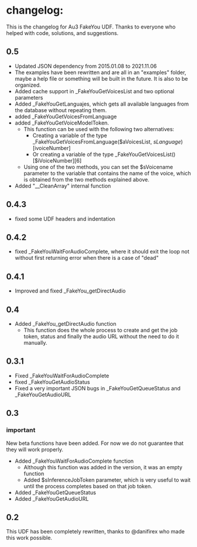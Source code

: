 # changelog:

This is the changelog for Au3 FakeYou UDF. Thanks to everyone who helped with code, solutions, and suggestions.

## 0.5

* Updated JSON dependency from 2015.01.08 to 2021.11.06
* The examples have been rewritten and are all in an "examples" folder, maybe a help file or something will be built in the future. It is also to be organized.
* Added cache support in _FakeYouGetVoicesList and two optional parameters
* Added _FakeYouGetLanguajes, which gets all available languages from the database without repeating them.
* added _FakeYouGetVoicesFromLanguage
* added _FakeYouGetVoiceModelToken. 
	* This function can be used with the following two alternatives:
		* Creating a variable of the type _FakeYouGetVoicesFromLanguage($aVoicesList, $sLanguage)[$ivoiceNumber]
		* Or creating a variable of the type _FakeYouGetVoicesList()[$iVoiceNumber][6]
	* Using one of the two methods, you can set the $sVoicename parameter to the variable that contains the name of the voice, which is obtained from the two methods explained above.
* Added "__CleanArray" internal function

## 0.4.3

* fixed some UDF headers and indentation

## 0.4.2

* fixed _FakeYouWaitForAudioComplete, where it should exit the loop not without first returning error when there is a case of "dead"

## 0.4.1

* Improved and fixed _FakeYou_getDirectAudio

## 0.4

* Added _FakeYou_getDirectAudio function
	* This function does the whole process to create and get the job token, status and finally the audio URL without the need to do it manually.

## 0.3.1

* Fixed _FakeYouWaitForAudioComplete
* fixed _FakeYouGetAudioStatus
* Fixed a very important JSON bugs in _FakeYouGetQueueStatus and _FakeYouGetAudioURL

## 0.3

### important

New beta functions have been added. For now we do not guarantee that they will work properly.

* Added _FakeYouWaitForAudioComplete function
	* Although this function was added in the version, it was an empty function
	* Added $sInferenceJobToken parameter, which is very useful to wait until the process completes based on that job token.
* Added _FakeYouGetQueueStatus
* Added _FakeYouGetAudioURL

## 0.2

This UDF has been completely rewritten, thanks to @danifirex who made this work possible.